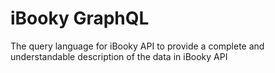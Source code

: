 # iBooky GraphQL
The query language for iBooky API to provide a complete and understandable description of the data in iBooky API
